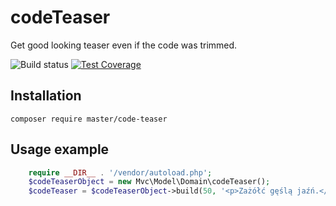 # codeTeaser
Get good looking teaser even if the code was trimmed.

![Build status](https://img.shields.io/circleci/project/trzczy/codeTeaser.svg?style=flat-square)
[![Test Coverage](https://codeclimate.com/github/trzczy/codeTeaser/badges/coverage.svg?style=flat-square)](https://codeclimate.com/github/trzczy/codeTeaser/coverage)
## Installation
`composer require master/code-teaser`

## Usage example
```php
    require __DIR__ . '/vendor/autoload.php';
    $codeTeaserObject = new Mvc\Model\Domain\codeTeaser();
    $codeTeaser = $codeTeaserObject->build(50, '<p>Zażółć gęślą jaźń.</p><code script = "js">client.setCredentials("user", "passw0rd");</code>');
```